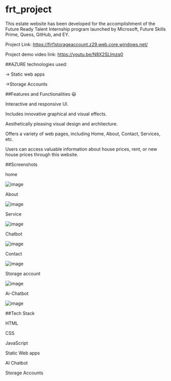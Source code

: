 # frt_project
This estate website has been developed for the accomplishment of the Future Ready Talent Internship program launched by Microsoft, Future Skills Prime, Quess, GitHub, and EY.

Project Link: https://frt1storageaccount.z29.web.core.windows.net/

Project demo video link: https://youtu.be/N8X2SLImzq0

##AZURE technologies used:

-> Static web apps

->Storage Accounts

##Features and Functionalities 😃

Interactive and responsive UI.

Includes innovative graphical and visual effects.

Aesthetically pleasing visual design and architecture.

Offers a variety of web pages, including Home, About, Contact, Services, etc.

Users can access valuable information about house prices, rent, or new house prices through this website.

##Screenshots

home

![image](https://github.com/aniket020303/frt_project/assets/152520375/121f7555-354f-410b-bb27-731e96aed031)

About

![image](https://github.com/aniket020303/frt_project/assets/152520375/36ced170-80bd-4895-94a8-0e459d59c37d)

Service

![image](https://github.com/aniket020303/frt_project/assets/152520375/f8731a05-34b5-453e-8dda-e28b1e527f94)

Chatbot

![image](https://github.com/aniket020303/frt_project/assets/152520375/12bbaf58-e683-410d-bcce-cc4354e316d2)

Contact

![image](https://github.com/aniket020303/frt_project/assets/152520375/d8a52b34-e86b-4392-a92a-60719ff337e5)

Storage account

![image](https://github.com/aniket020303/frt_project/assets/152520375/25afaef7-f884-417e-a01c-0eebf59d4754)

Ai-Chatbot

![image](https://github.com/aniket020303/frt_project/assets/152520375/16c4572c-01ab-4a3b-a1ba-1ed1913a05bb)


##Tech Stack 

HTML

CSS

JavaScript

Static Web apps 

AI Chatbot

Storage Accounts 







